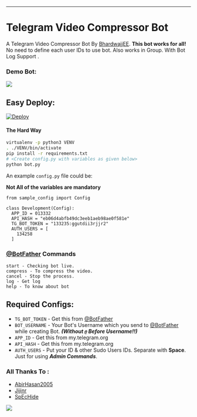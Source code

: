 ---

# Telegram Video Compressor Bot

A Telegram Video Compressor Bot By [BhardwajjEE](https://telegram.me/Priyanshu_bhardwaj). **This bot works for all!** No need to define each user IDs to use bot. Also works in Group.
With Bot Log Support .
### Demo Bot:
<a href="https://t.me/CompresserRobot"><img src="https://img.shields.io/badge/CompresserROBOT-Telegram-orange"></a>

## Easy Deploy:
[![Deploy](https://www.herokucdn.com/deploy/button.svg)](https://heroku.com/deploy)


#### The Hard Way

```sh
virtualenv -p python3 VENV
. ./VENV/bin/activate
pip install -r requirements.txt
# <Create config.py with variables as given below>
python bot.py
```

An example `config.py` file could be:

**Not All of the variables are mandatory**

```python3
from sample_config import Config

class Development(Config):
  APP_ID = 013332
  API_HASH = "eb06d4abfb49dc3eeb1aeb98ae0f581e"
  TG_BOT_TOKEN = "133235:ggutdii3rjjr2"
  AUTH_USERS = [
    134258
  ]
```

### [@BotFather](https://telegram.dog/BotFather) Commands

```
start - Checking bot live.
compress - To compress the video.
cancel - Stop the process.
log - Get log
help - To know about bot
```

## Required Configs:
* `TG_BOT_TOKEN` - Get this from [@BotFather](https://t.me/BotFather)
* `BOT_USERNAME` - Your Bot's Username which you send to [@BotFather](https://t.me/BotFather) while creating Bot. ***(Without `@` Before Username!!)***
* `APP_ID` - Get this from my.telegram.org
* `API_HASH` - Get this from my.telegram.org
* `AUTH_USERS` - Put your ID & other Sudo Users IDs. Separate with **Space**. Just for using ***Admin Commands***.



### All Thanks To :
* [AbirHasan2005](https://github.com/AbirHasan2005)
* [Jijinr](https://github.com/Jijinr)
* [SpEcHide](https://github.com/spechide)

![](https://github.com/bhardwajjEE/bhardwajjEE/blob/main/Assets/ezgif.com-gif-maker.gif)

